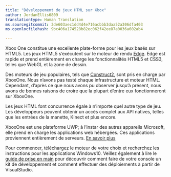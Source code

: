 ```yaml
---
title: "Développement de jeux HTML sur Xbox"
author: JordanEllis6809
translationtype: Human Translation
ms.sourcegitcommit: 3de603aec1dd4d4e716acbbb3daa52a306dfa403
ms.openlocfilehash: 9bc406a174528b82ec062f42ee87a0036a602ab4

---
```


Xbox One constitue une excellente plate-forme pour les jeux basés sur HTML5. Les jeux HTML5 s’exécutent sur le moteur de rendu [Edge](https://developer.microsoft.com/microsoft-edge/). Edge est rapide et prend entièrement en charge les fonctionnalités HTML5 et CSS3, telles que WebGL et la zone de dessin.

Des moteurs de jeu populaires, tels que [Construct2](https://www.scirra.com/blog/176/announcing-xbox-one-export-beta), sont pris en charge par XboxOne. Nous n’avons pas testé chaque infrastructure et moteur HTML. Cependant, d’après ce que nous avons pu observer jusqu’à présent, nous avons de bonnes raisons de croire que la plupart d’entre eux fonctionneront sur XboxOne.

Les jeux HTML font concurrence égale à n’importe quel autre type de jeu. Les développeurs peuvent obtenir un accès complet aux API natives, telles que les entrées de la manette, Kinect et plus encore.

XboxOne est une plateforme UWP; à l’instar des autres appareils Microsoft, elle prend en charge les applications web hébergées. Ces applications proviennent entièrement de serveurs. [En savoir plus](http://microsoftedge.github.io/WebAppsDocs/en-US/win10/HWA.htm)

Pour commencer, téléchargez le moteur de votre choix et recherchez les instructions pour les applications Windows10. Veillez également à lire le [guide de prise en main](https://msdn.microsoft.com/windows/uwp/xbox-apps/index) pour découvrir comment faire de votre console un kit de développement et comment effectuer des déploiements à partir de VisualStudio.



<!--HONumber=Jul16_HO2-->


